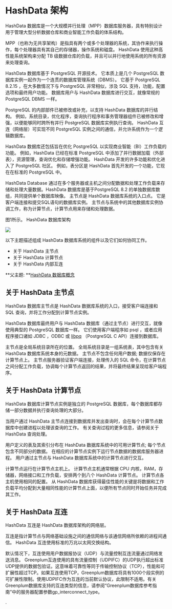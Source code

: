 # HashData 架构

HashData 数据库是一个大规模并行处理（MPP）数据库服务器，具有特别设计用于管理大型分析数据仓库和商业智能工作负载的体系结构。

MPP（也称为无共享架构）是指具有两个或多个处理器的系统，其协作来执行操作，每个处理器具有其自己的存储器，操作系统和磁盘。 HashData 使用这种高性能系统架构来分配 TB 级数据仓库的负载，并且可以并行地使用系统的所有资源来处理查询。

HashData 数据库基于 PostgreSQL 开源技术。 它本质上是几个 PostgreSQL 数据库实例一起作为一个连贯的数据库管理系统（DBMS）。 它基于 PostgreSQL 8.2.15 ，在大多数情况下与 PostgreSQL 非常相似，涉及 SQL 支持，功能，配置选项和最终用户功能。 数据库用户与 HashData 数据库进行交互，就像常规的 PostgreSQL DBMS 一样。

PostgreSQL 的内部部件已被修改或补充，以支持 HashData 数据库的并行结构。 例如，系统目录，优化程序，查询执行程序和事务管理器组件已被修改和增强，以便能够同时跨所有并行 PostgreSQL 数据库实例执行查询。 HashData 互连（网络层）可实现不同 PostgreSQL 实例之间的通信，并允许系统作为一个逻辑数据库。

HashData 数据库还包括旨在优化 PostgreSQL 以实现商业智能（BI）工作负载的功能。 例如，HashData 已经在标准 PostgreSQL 中添加了并行数据加载（外部表），资源管理，查询优化和存储增强功能。 HashData 开发的许多功能和优化进入了 PostgreSQL 社区。 例如，表分区是 HashData 首先开发的一个功能，它现在在标准的 PostgreSQL 中。

HashData Database 通过在多个服务器或主机之间分配数据和处理工作负载来存储和处理大量数据。HashData 数据库是基于PostgreSQL 8.2 的单独数据库数组，共同提供单个数据库映像。 主节点是 HashData 数据库系统的入口点。 它是客户端连接和提交SQL语句的数据库实例。 主节点与系统中的其他数据库实例协调工作，称为计算节点，计算节点用来存储和处理数据。

图1所示。 HashData 数据库架构

![](http://greenplum.org/docs/admin_guide/graphics/highlevel_arch.jpg)

以下主题描述组成 HashData 数据库系统的组件以及它们如何协同工作。

* 关于 HashData 主节点
* 关于 HashData 计算节点
* 关于 HashData 内部互连

**父主题: **[HashData 数据库概念](/hashdata-shu-ju-ku-gai-nian.md)

## 关于 HashData 主节点

HashData 数据库主节点是 HashData 数据库系统的入口，接受客户端连接和 SQL 查询，并将工作分配到计算节点实例。

HashData 数据库最终用户与 HashData 数据库（通过主节点）进行交互，就像使用典型的 PostgreSQL 数据库一样。 它们使用客户端程序如 psql ，或者应用程序接口诸如 JDBC ，ODBC 或 [libpq](https://www.postgresql.org/docs/8.2/static/libpq.html) （PostgreSQL C API）连接到数据库。

主节点是全局系统目录所在的位置。 全局系统目录是一组系统表，其中包含有关 HashData 数据库系统本身的元数据。 主节点不包含任何用户数据; 数据仅保存在计算节点上。 主节点服务器验证客户端连接，处理传入的 SQL 命令，在计算节点之间分配工作负载，协调每个计算节点返回的结果，并将最终结果呈现给客户端程序。

## 关于 HashData 计算节点

HashData 数据库计算节点实例是独立的 PostgreSQL 数据库，每个数据库都存储一部分数据并执行查询处理的大部分。

当用户通过 HashData 主节点连接到数据库并发出查询时，会在每个计算节点数据库中创建进程以处理该查询的工作。 有关查询过程的更多信息，请参阅关于 HashData 查询处理。

用户定义的表及其索引分布在 HashData 数据库系统中的可用计算节点; 每个节点包含不同部分的数据。 在相应的计算节点实例下运行节点数据的数据库服务器进程。 用户通过主节点与 HashData 数据库系统中的计算节点进行交互。

计算节点运行在计算节点主机上。 计算节点主机通常根据 CPU 内核，RAM，存储器，网络接口和工作负载，安排两个到八个 HashData 计算节点。 计算节点各主机使用相同的配置。 从 HashData 数据库获得最佳性能的关键是将数据和工作负载平均分配到大量相同性能的计算节点上面，以便所有节点同时开始任务并完成其工作。

## 关于 HashData 互连

HashData 互连是 HashData 数据库架构的网络层。

互连是指计算节点与网络基础设施之间的通信网络与该通信网络所依赖的进程间通信。 HashData 互连使用标准的万兆以太网交换结构。

默认情况下，互连使用用户数据报协议（UDP）与流量控制互连流量通过网络发送消息。 Greenplum互连使用的具有流量控制（UDPIFC）的UDP执行超出标准UDP提供的数据包验证。这意味着可靠性等同于传输控制协议（TCP），性能和可扩展性超过TCP。如果互连使用TCP，Greenplum数据库将具有1000个段实例的可扩展性限制。使用UDPIFC作为互连的当前默认协议，此限制不适用。有关Greenplum数据库支持的互连类型的信息，请参阅“Greenplum数据库参考指南”中的服务器配置参数gp\_interconnect\_type。

.

